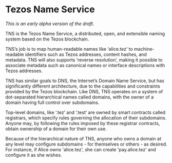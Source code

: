 # Tezos Name Service

_This is an early alpha version of the draft._

TNS is the Tezos Name Service, a distributed, open, and extensible naming system based on the Tezos blockchain.

TNS’s job is to map human-readable names like ‘alice.tez’ to machine-readable identifiers such as Tezos addresses, content hashes, and metadata. TNS will also supports ‘reverse resolution’, making it possible to associate metadata such as canonical names or interface descriptions with Tezos addresses.

TNS has similar goals to DNS, the Internet’s Domain Name Service, but has significantly different architecture, due to the capabilities and constraints provided by the Tezos blockchain. Like DNS, TNS operates on a system of dot-separated hierarchical names called domains, with the owner of a domain having full control over subdomains.

Top-level domains, like ‘.tez’ and ‘.test’ are owned by smart contracts called registrars, which specify rules governing the allocation of their subdomains. Anyone may, by following the rules imposed by these registrar contracts, obtain ownership of a domain for their own use.

Because of the hierarchical nature of TNS, anyone who owns a domain at any level may configure subdomains - for themselves or others - as desired. For instance, if Alice owns 'alice.tez', she can create 'pay.alice.tez' and configure it as she wishes.



